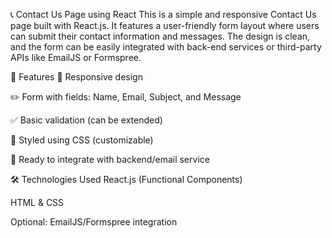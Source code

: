 📞 Contact Us Page using React
This is a simple and responsive Contact Us page built with React.js. It features a user-friendly form layout where users can submit their contact information and messages. The design is clean, and the form can be easily integrated with back-end services or third-party APIs like EmailJS or Formspree.

🚀 Features
📱 Responsive design

✏️ Form with fields: Name, Email, Subject, and Message

✅ Basic validation (can be extended)

🎨 Styled using CSS (customizable)

🔄 Ready to integrate with backend/email service

🛠️ Technologies Used
React.js (Functional Components)

HTML & CSS

Optional: EmailJS/Formspree integration
